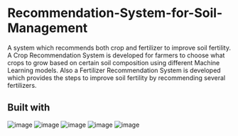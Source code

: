 # Recommendation-System-for-Soil-Management
A system which recommends both crop and fertilizer to improve soil fertility.
A Crop Recommendation System is developed for farmers to choose what crops to grow based on certain soil composition using different Machine Learning models. 
Also a Fertilizer Recommendation System is developed which provides the steps to improve soil fertility by recommending several fertilizers.

## Built with
![image](https://user-images.githubusercontent.com/108291615/181286473-5b248e6d-2dd2-4140-b99a-fc811e2ed8e9.png)
![image](https://user-images.githubusercontent.com/108291615/181286608-de7e5674-43bb-4e00-976a-01cd3527d11f.png)
![image](https://user-images.githubusercontent.com/108291615/181286893-bd31add8-7338-47f3-9169-a1752acf1c91.png)
![image](https://user-images.githubusercontent.com/108291615/181286976-619f0eb8-8555-41af-906a-fb9de3033a1c.png)
![image](https://user-images.githubusercontent.com/108291615/181287323-80415ec1-942c-4604-aba3-5fdaf237555a.png)
